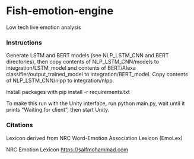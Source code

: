 # Fish-emotion-engine
 Low tech live emotion analysis

### Instructions

Generate LSTM and BERT models (see NLP_LSTM_CNN and BERT directories), 
then copy contents of NLP_LSTM_CNN/models to integration/LSTM_model and 
contents of BERT/Alexa classifier/output_trained_model to integration/BERT_model.
Copy contents of NLP_LSTM_CNN/nlpp to integration/nlpp.

Install packages with pip install -r requirements.txt

To make this run with the Unity interface, run python main.py, wait until it prints 
"Waiting for client", then start Unity.
### Citations

Lexicon derived from NRC Word-Emotion Association Lexicon (EmoLex)

NRC Emotion Lexicon
https://saifmohammad.com

